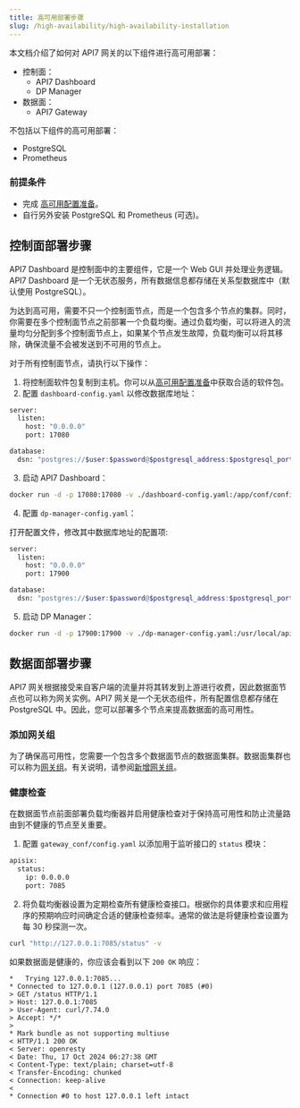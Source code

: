```yaml
---
title: 高可用部署步骤
slug: /high-availability/high-availability-installation
---
```


本文档介绍了如何对 API7 网关的以下组件进行高可用部署：

- 控制面：
  - API7 Dashboard
  - DP Manager
- 数据面：
  - API7 Gateway

不包括以下组件的高可用部署：

- PostgreSQL
- Prometheus

### 前提条件

- 完成 [高可用配置准备](./prepare-for-high-availability.md)。
- 自行另外安装 PostgreSQL 和 Prometheus (可选)。

## 控制面部署步骤

API7 Dashboard 是控制面中的主要组件，它是一个 Web GUI 并处理业务逻辑。API7 Dashboard 是一个无状态服务，所有数据信息都存储在关系型数据库中（默认使用 PostgreSQL）。

为达到高可用，需要不只一个控制面节点，而是一个包含多个节点的集群。同时，你需要在多个控制面节点之前部署一个负载均衡。通过负载均衡，可以将进入的流量均匀分配到多个控制面节点上，如果某个节点发生故障，负载均衡可以将其移除，确保流量不会被发送到不可用的节点上。

对于所有控制面节点，请执行以下操作：

1. 将控制面软件包复制到主机。你可以从[高可用配置准备](./prepare-for-high-availability.md)中获取合适的软件包。
2. 配置 `dashboard-config.yaml` 以修改数据库地址：

```bash
server:
  listen:
    host: "0.0.0.0"
    port: 17080

database:
  dsn: "postgres://$user:$password@$postgresql_address:$postgresql_port/api7ee"
```

3. 启动 API7 Dashboard：

```bash
docker run -d -p 17080:17080 -v ./dashboard-config.yaml:/app/conf/config.yaml api7/api7-ee-3-integrated:v3.2.16.3
```

4. 配置 `dp-manager-config.yaml`：

打开配置文件，修改其中数据库地址的配置项:

```bash
server:
  listen:
    host: "0.0.0.0"
    port: 17900

database:
  dsn: "postgres://$user:$password@$postgresql_address:$postgresql_port/api7ee"
```

5. 启动 DP Manager：

```bash
docker run -d -p 17900:17900 -v ./dp-manager-config.yaml:/usr/local/api7/conf/config.yaml api7/api7-ee-dp-manager:v3.2.9.1
```

## 数据面部署步骤

API7 网关根据接受来自客户端的流量并将其转发到上游进行收费，因此数据面节点也可以称为网关实例。API7 网关是一个无状态组件，所有配置信息都存储在 PostgreSQL 中。因此，您可以部署多个节点来提高数据面的高可用性。

### 添加网关组

为了确保高可用性，您需要一个包含多个数据面节点的数据面集群。数据面集群也可以称为[网关组](../key-concepts/gateway-groups.md)。有关说明，请参阅[新增网关组](../getting-started/add-gateway-group.md)。

### 健康检查

在数据面节点前面部署负载均衡器并启用健康检查对于保持高可用性和防止流量路由到不健康的节点至关重要。

1. 配置 `gateway_conf/config.yaml` 以添加用于监听接口的 `status` 模块：

```bash
apisix:
  status:
    ip: 0.0.0.0
    port: 7085
```

2. 将负载均衡器设置为定期检查所有健康检查接口。根据你的具体要求和应用程序的预期响应时间确定合适的健康检查频率。通常的做法是将健康检查设置为每 30 秒探测一次。

```bash
curl "http://127.0.0.1:7085/status" -v
```

如果数据面是健康的，你应该会看到以下 `200 OK` 响应：

```text
*   Trying 127.0.0.1:7085...
* Connected to 127.0.0.1 (127.0.0.1) port 7085 (#0)
> GET /status HTTP/1.1
> Host: 127.0.0.1:7085
> User-Agent: curl/7.74.0
> Accept: */*
>
* Mark bundle as not supporting multiuse
< HTTP/1.1 200 OK
< Server: openresty
< Date: Thu, 17 Oct 2024 06:27:38 GMT
< Content-Type: text/plain; charset=utf-8
< Transfer-Encoding: chunked
< Connection: keep-alive
<
* Connection #0 to host 127.0.0.1 left intact
```
